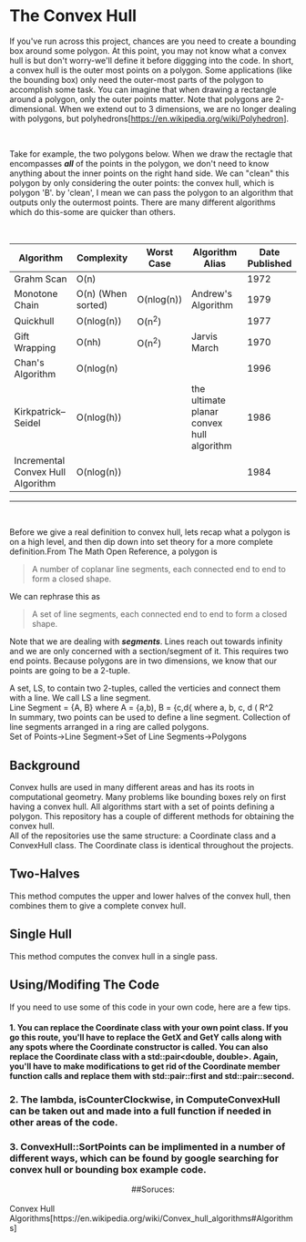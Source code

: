 # The Convex Hull
If you've run across this project, chances are you need to create a bounding box around some polygon. At this point, you may not know what a convex hull is but don't worry-we'll define it before diggging into the code. In short, a convex hull is the outer most points on a polygon. Some applications (like the bounding box) only need the outer-most parts of the polygon to accomplish some task. You can imagine that when drawing a rectangle around a polygon, only the outer points matter. Note that polygons are 2-dimensional. When we extend out to 3 dimensions, we are no longer dealing with polygons, but polyhedrons[https://en.wikipedia.org/wiki/Polyhedron].

<br/>

Take for example, the two polygons below. When we draw the rectagle that encompasses ***all*** of the points in the polygon, we don't need to know anything about the inner points on the right hand side. We can "clean" this polygon by only considering the outer points: the convex hull, which is polygon 'B'. by 'clean', I mean we can pass the polygon to an algorithm that outputs only the outermost points. There are many different algorithms which do this-some are quicker than others.

<br/>

| Algorithm                         | Complexity         | Worst Case       | Algorithm Alias                           | Date Published |
|-----------------------------------|--------------------|------------------|-------------------------------------------|----------------|
| Grahm Scan                        | O(n)               |                  |                                           | 1972           |
| Monotone Chain                    | O(n) (When sorted) | O(nlog(n))       | Andrew's Algorithm                        | 1979           |
| Quickhull                         | O(nlog(n))         | O(n<sup>2</sup>) |                                           | 1977           |
| Gift Wrapping                     | O(nh)              | O(n<sup>2</sup>) | Jarvis March                              | 1970           |
| Chan's Algorithm                  | O(nlog(n)          |                  |                                           | 1996           |
| Kirkpatrick–Seidel                | O(nlog(h))         |                  | the ultimate planar convex hull algorithm | 1986           |
| Incremental Convex Hull Algorithm | O(nlog(n))         |                  |                                           | 1984           
----------------------------------------------------------------------------------------------------------------------------------------

<br/>

Before we give a real definition to convex hull, lets recap what a polygon is on a high level, and then dip down into set theory for a more complete definition.From The Math Open Reference, a polygon is

> A number of coplanar line segments, each connected end to end to form a closed shape.

We can rephrase this as 

> A set of line segments, each connected end to end to form a closed shape.

Note that we are dealing with ***segments***. Lines reach out towards infinity and we are only concerned with a section/segment of it. This requires two end points. Because polygons are in two dimensions, we know that our points are going to be a 2-tuple. 

A set, LS, to contain two 2-tuples, called the verticies and connect them with a line. We call LS a line segment.
<br>
Line Segment = {A, B} where A = {a,b), B = {c,d{ where a, b, c, d ( R^2
<br>
In summary, two points can be used to define a line segment. Collection of line segments arranged in a ring are called polygons.
<br>
Set of Points->Line Segment->Set of Line Segments->Polygons

## Background
Convex hulls are used in many different areas and has its roots in computational geometry. Many problems like bounding boxes rely on first having a convex hull. All algorithms start with a set of points defining a polygon. This repository has a couple of different methods for obtaining the convex hull.
<br>
All of the repositories use the same structure: a Coordinate class and a ConvexHull class. The Coordinate class is identical throughout the projects.
<br>

## Two-Halves
This method computes the upper and lower halves of the convex hull, then combines them to give a complete convex hull.

## Single Hull
This method computes the convex hull in a single pass.


## 

## Using/Modifing The Code
If you need to use some of this code in your own code, here are a few tips. 
#### 1. You can replace the Coordinate class with your own point class. If you go this route, you'll have to replace the GetX and GetY calls along with any spots where the Coordinate constructor is called. You can also replace the Coordinate class with a std::pair<double, double>. Again, you'll have to make modifications to get rid of the Coordinate member function calls and replace them with std::pair::first and std::pair::second.

### 2. The lambda, isCounterClockwise, in ComputeConvexHull can be taken out and made into a full function if needed in other areas of the code.

### 3. ConvexHull::SortPoints can be implimented in a number of different ways, which can be found by google searching for convex hull or bounding box example code.






<center>##Soruces:</center>
<br>
Convex Hull Algorithms[https://en.wikipedia.org/wiki/Convex_hull_algorithms#Algorithms]




